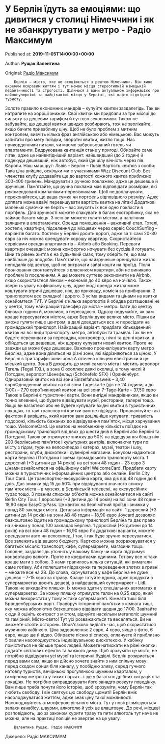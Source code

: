 
# У Берлін їдуть за емоціями: що дивитися у столиці Німеччини і як не збанкрутувати у метро - Радіо Максимум

Published at: **2019-11-05T14:00:00+00:00**

Author: **Рущак Валентина**

Original: [Радіо Максимум](https://maximum.fm/u-berlin-yidut-za-emociyami-shcho-podivitisya-u-stolici-nimechchini-j-ne-zbankrutuvati_n168957)


        Берлін – місто, яке не асоціюється з рештою Німеччини. Він живе окремим яскравим життям і тут немає місця стереотипній німецькій педантичності та строгості. Ділимося з вами актуальною інформацією про найпопулярніші та найцікавіші місця у Берліні, які варто відвідати туристу.
      
Золоте правило економних мандрів – купуйте квитки заздалегідь. Так ви натрапите на хороші знижки. Свої квитки ми придбали за три місяці до вильоту за дешевим тарифом й суттєво зекономили. Також не забувайте, що дешеві квитки швидко розбирають, тож не зволікайте, якщо бачите привабливу ціну.
Щоб не було проблем з митним контролем, вивчіть кілька фраз англійською або німецькою. Вас можуть запитати про мету поїздки, зворотні квитки, житло тощо. Нас прикордонники питали, чи маємо заброньований готель чи апартаменти. Видрукована квитанція стане у пригоді.
Обирайте саме літак, адже це найвигідніший варіант: найшвидший (до 2 годин) й подекуди дешевший, ніж автобус, який їде цілу вічність через пів Європи.
Наш маршрут: Львів – Берлін – Львів
Вартість квитків з особи:
Така ціна вийшла, оскільки ми є учасниками Wizz Discount Club. Без членства клубу додавайте ще до вартості кожного квитка приблизно 300-400 гривень.
Мандрувати з ручною поклажею, адже це дешевше й зручніше. Пам'ятайте, що ручна поклажа має відповідати розмірам, які рекомендовані компаніями-перевізниками. Щоб не доплачувати, переконайтеся, що ваша сумка чи портфель відповідного розміру. Адже доплата може вдвічі перевищувати вартість квитка на літак!
Додаткові маленькі сумочки не беріть – вас змусять їх все одно покласти в портфель. Для зручності можете спакувати в багаж екоторбинку, яка не займає багато місця. З нею ви можете гуляти містом, а наплічник залишити в апартаментах.
Оренда помешкання – важливий етап. Готелі, хостели, квартири, підселення до місцевих через сервіс CouchSurfing – варіантів багато. Хостели у Берліні досить дорогі, адже за ті самі 20-30 євро за ніч можна орендувати хорошу квартиру.
Скористайтеся сервісами оренди апартаментів – Airbnb або Booking. Переваги квартири очевидні: можна комфортно ночувати без сусідів й готувати. Ціни та рівень житла є на будь-який смак, тому оберіть те, що вам найбільше до вподоби. Пам'ятайте, що найзручніше орендувати житло неподалік від центру, щоб не витрачати зайві кошти на проїзд.
Після бронювання сконтактуйтеся з власником квартири, аби не виникало проблем із поселенням. А ще можете суттєво зекономити на Airbnb, якщо скористаєтеся лінком – економія до 40 євро на ночівлю. Також зверніть увагу на фінальну ціну, адже іноді оренда житла може коштувати втричі дешевше, ніж, до прикладу, комісія за прибирання.
З транспортом все складно! І дорого. З усіма видами та цінами на квитки ознайомтеся ТУТ.
У Берліні є кілька аеропортів й обидва розташовані не у центрі, тому найкращий трансфер до міста – метро. Їхати до центру близько години й, можливо, з пересадкою. Одразу подумайте, як вам краще пересуватися містом, адже Берлін дуже велике місто. Пішки ви зможе гуляти лише центром, а далі доведеться все ж пересідати на громадський транспорт.
Найкращий варіант: придбати кількаденний квиток на всі види транспорту: метро, автобуси та трамваї. Так ви не будете переживати за пересадки, контролерів, нічні та денні квитки, а обійдеться це дешевше, ніж щоразу купувати новий квиток. Проте не завжди це може буде дешевше. Важливо проаналізувати карту метро Берліна, адже вона ділиться на різні зони, які відрізняються за ціною.
У Берліні є три тарифні зони: зона A оточена кільцем електрички й це міський центр. Зона B доходить до межі самого міста і містить аеропорт Тегель (Tegel TXL), а зона С охоплює деякі околиці, в тому числі й Потсдам, аеропорт Шенефельд (Schönefeld SFX) і Оранієнбург.
Одноразовий квиток на всі зони Einzelfahrausweis – 3,40 євроОдноденний квиток на всі зони Tageskarte (діє не 24 години, а до 3:00) – 7,70 євроТижневий квиток на всі зони 7-Tage-Karte – 37,50 євро
Також в Берліні є туристичні карти. Вони вигідні мандрівникам, якщо ви точно впевнені, що будете відвідувати музеї, ресторани, галереї тощо. Якщо ви вагаєтеся або не будете купувати вхідні квитки в туристичних локаціях, то такі транспортні квитки вам не підійдуть. Проаналізуйте такі фактори й вирішить, який квиток вам доцільніше купувати: тривалість подорожі, кількість бажаних до відвідування пам'яток, місця харчування тощо.
WelcomeCard. Це квиток на необмежену кількість поїздок на громадському транспорті від двох до шести днів в Берліні або Берліні та Потсдамі. Також ви отримуєте знижку до 50% на відвідування більш ніж 200 берлінських пам'яток і культурних центрів, включаючи тури по місту з гідом, тури на велосипедах і катерах, музеї, театри і шоу, ресторани, клуби, дискотеки і сувенірні магазини. Бонусом надаються карти Берліна і Потсдама і схема громадського транспорту міста.
1 дорослий (+3 дитини до 14 років) на всі зони 48 годин – 23 євро
З цінами ознайомтеся на офіційному сайті WelcomeCard. Придбати карту можна в туристичних інформаційних центрах або онлайн.
Berlin City Tour Card. Це транспортно-екскурсійна карта, яка діє від 48 годин до 6 днів. Дає знижки від 15 до 50% при відвідуванні значного списку пам'яток міста – в музеях, в Берлінській телевежі, на екскурсійних турах тощо. З повним списком об'єктів можна ознайомитися на сайті Berlin City Tour.
1 дорослий (+3 дитини до 14 років) на всі зони 48 годин – 18,90 євро
EasyCityPass. Це квиток на безлімітний проїзд і знижки у понад 80 закладах міста. Детальна інформація на сайті.
1 дорослий (+3 дитини до 14 років) на зони АВ 48 годин – 18,90 євро
Joycard дозволяє безкоштовно їздити на громадському транспорті Берліна та дає право на знижки у понад 100 закладах Берліна.
1 дорослий (+3 дитини до 14 років) на всі зони 48 годин – 16,90 євро
Як додаткові варіанти, можете орендувати авто чи велосипед. І так, і так буде зручно пересуватися. Все залежить від вашого бюджету.
Карткою можна розраховуватися у багатьох місцях: транспорт, кафе, супермаркети, магазини тощо. Головне, заздалегідь уточніть у вашому банку чи карта підтримує конвертацію валюти.
Проте не кредитками єдиними. Готівку все ж таки краще мати з собою. З нами трапилось кілька ситуацій, які вимагали саме готівку.
Аби полегшити підрахунки та переведення злотих в гривні – множте все на 28.
До слова, харчуватися у кафе Берліна не дуже дешево – 7-15 євро за страву. Краще готуйте вдома, адже продукти в супермаркетах досить дешеві, а найдешевший супермаркет – Lidl. Також не викидайте пляшки. Їх можна здати у спеціальних автоматах в супермаркетах. За кожну пляшку отримуєте талон на 0,25 євро, який можна використати у тому ж таки супермаркеті.
Кімната тиші біля Бранденбурзьких воріт. Праворуч історичної пам'ятки є кімната тиші, яку можна абсолютно безкоштовно відвідати щодня до 17:00. Завітайте сюди й оцініть контраст з містом, відчуйте наскільки мегаполіс шумний та гамірний.
Місто-свято! Тут усі розважаються та веселяться. Ви не зможете стояти осторонь.
Обов'язково виділіть час, щоб скористатися музичною кабінкою. Ціна задоволення: 2 євро, 4 євро, якщо з фото, 6 євро, якщо ще й відео. Обираєте пісню зі списку, оплачуєте й приблизно 5 хвилин насолоджуєтесь індивідуальною дискотекою. У кабінку поміститься не більше трьох людей. Можете натискати на різні кнопки: додайте світлових ефектів та важкого диму.
Щоб зрозуміти це місто, не потрібно відвідувати усі музеї та історичні будівлі. Берлін розкриється перед вами сам, якщо ви дійсно хочете знайти з ним спільну мову: перед сходом сонця біля каналу, у пообідню зливу, серед гучного натовпу туристів, вечірньою прогулянкою шумним кварталом, у гамірному метро та у тихих парках...і ще у багатьох дрібних ситуаціях та локаціях.
Не потрібно виправдовувати його занадто розкуту поведінку. Вам лише треба почути його історію, щоб зрозуміти, чому Берлін так любить свободу. І він святкує цю свободу щомиті! Берлін вміє насолоджуватися життям, адже знає ціну такої можливості. Насолоджуйтесь атмосферою вільного міста. Тут у повітрі змішуються запахи канабісу, шаурми, алкоголю й усіх це влаштовує. До речі, місцеві розповідають, що за законом курити траву та пити алкоголь тут наче не можна, але на практиці поліція не звертає на це увагу.

        Валентина Рущак, Радіо МАКСИМУМ
      
Джерело: Радіо МАКСИМУМ
